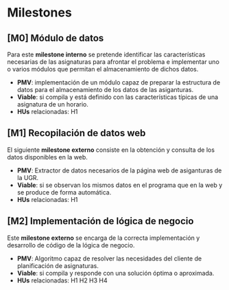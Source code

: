 # Milestones

## [M0] Módulo de datos

Para este **milestone interno** se pretende identificar las características necesarias de las asignaturas para afrontar el problema e implementar uno o varios módulos que permitan el almacenamiento de dichos datos.
  - **PMV**: implementación de un módulo capaz de preparar la estructura de datos para el almacenamiento de los datos de las asiganturas.
  - **Viable**: si compila y está definido con las características típicas de una asignatura de un horario.
  - **HUs** relacionadas: H1

## [M1] Recopilación de datos web

El siguiente **milestone externo** consiste en la obtención y consulta de los datos disponibles en la web.
  - **PMV**: Extractor de datos necesarios de la página web de asiganturas de la UGR.
  - **Viable**: si se observan los mismos datos en el programa que en la web y se produce de forma automática.
  - **HUs** relacionadas: H1

## [M2] Implementación de lógica de negocio 

Este **milestone externo** se encarga de la correcta implementación y desarrollo de código de la lógica de negocio.
  - **PMV**: Algoritmo capaz de resolver las necesidades del cliente de planificación de asignaturas.
  - **Viable**: si compila y responde con una solución óptima o aproximada.
  - **HUs** relacionadas: H1 H2 H3 H4
